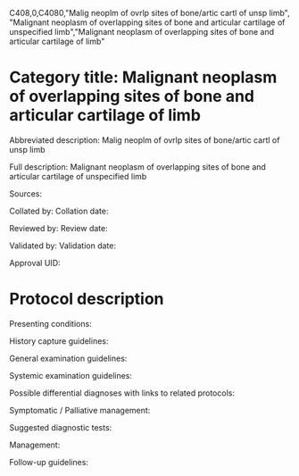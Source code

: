C408,0,C4080,"Malig neoplm of ovrlp sites of bone/artic cartl of unsp limb", "Malignant neoplasm of overlapping sites of bone and articular cartilage of unspecified limb","Malignant neoplasm of overlapping sites of bone and articular cartilage of limb"
# Category title: Malignant neoplasm of overlapping sites of bone and articular cartilage of limb

Abbreviated description: Malig neoplm of ovrlp sites of bone/artic cartl of unsp limb

Full description: Malignant neoplasm of overlapping sites of bone and articular cartilage of unspecified limb

Sources:

Collated by:
Collation date:

Reviewed by:
Review date:

Validated by:
Validation date:

Approval UID:

# Protocol description

Presenting conditions:

History capture guidelines:

General examination guidelines:

Systemic examination guidelines:

Possible differential diagnoses with links to related protocols:

Symptomatic / Palliative management:

Suggested diagnostic tests:

Management:

Follow-up guidelines:
